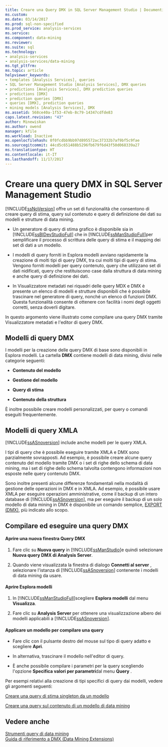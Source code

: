 ```yaml
---
title: Creare una Query DMX in SQL Server Management Studio | Documenti Microsoft
ms.custom: 
ms.date: 03/14/2017
ms.prod: sql-non-specified
ms.prod_service: analysis-services
ms.service: 
ms.component: data-mining
ms.reviewer: 
ms.suite: sql
ms.technology:
- analysis-services
- analysis-services/data-mining
ms.tgt_pltfrm: 
ms.topic: article
helpviewer_keywords:
- templates [Analysis Services], queries
- SQL Server Management Studio [Analysis Services], DMX queries
- predictions [Analysis Services], DMX prediction queries
- predictions [DMX]
- prediction queries [DMX]
- queries [DMX], prediction queries
- mining models [Analysis Services], DMX
ms.assetid: 568ce40a-1f53-47eb-8c79-14347cdfde83
caps.latest.revision: "43"
author: Minewiskan
ms.author: owend
manager: kfile
ms.workload: Inactive
ms.openlocfilehash: 0f0fcdbb9bb97d895572ac37332b7af9bf5c9fae
ms.sourcegitcommit: 44cd5c651488b5296fb679f6d43f50d068339a27
ms.translationtype: HT
ms.contentlocale: it-IT
ms.lasthandoff: 11/17/2017
---
```

# <a name="create-a-dmx-query-in-sql-server-management-studio"></a>Creare una query DMX in SQL Server Management Studio
  [!INCLUDE[ssNoVersion](../../includes/ssnoversion-md.md)] offre un set di funzionalità che consentono di creare query di stima, query sul contenuto e query di definizione dei dati su modelli e strutture di data mining.  
  
-   Un generatore di query di stima grafico è disponibile sia in [!INCLUDE[ssBIDevStudioFull](../../includes/ssbidevstudiofull-md.md)] che in [!INCLUDE[ssManStudioFull](../../includes/ssmanstudiofull-md.md)]per semplificare il processo di scrittura delle query di stima e il mapping dei set di dati a un modello.  
  
-   I modelli di query forniti in Esplora modelli avviano rapidamente la creazione di molti tipi di query DMX, tra cui molti tipi di query di stima. Vengono forniti modelli per query contenuto, query che utilizzano set di dati nidificati, query che restituiscono case dalla struttura di data mining e anche query di definizione dei dati.  
  
-   In Visualizzatore metadati nei riquadri delle query MDX e DMX è presente un elenco di modelli e strutture disponibili che è possibile trascinare nel generatore di query, nonché un elenco di funzioni DMX. Questa funzionalità consente di ottenere con facilità i nomi degli oggetti corretti, senza doverli digitare.  
  
 In questo argomento viene illustrato come compilare una query DMX tramite Visualizzatore metadati e l'editor di query DMX.  
  
##  <a name="BKMK_Templates"></a> Modelli di query DMX  
 I modelli per la creazione delle query DMX di base sono disponibili in Esplora modelli. La cartella **DMX** contiene modelli di data mining, divisi nelle categorie seguenti:  
  
-   **Contenuto del modello**  
  
-   **Gestione del modello**  
  
-   **Query di stima**  
  
-   **Contenuto della struttura**  
  
 È inoltre possibile creare modelli personalizzati, per query o comandi eseguiti frequentemente.  
  
## <a name="xmla-query-templates"></a>Modelli di query XMLA  
 [!INCLUDE[ssASnoversion](../../includes/ssasnoversion-md.md)] include anche modelli per le query XMLA.  
  
 I tipi di query che è possibile eseguire tramite XMLA e DMX sono parzialmente sovrapposti. Ad esempio, è possibile creare alcune query contenuto del modello tramite DMX o i set di righe dello schema di data mining, ma i set di righe dello schema talvolta contengono informazioni non esposte nelle query contenuto DMX.  
  
 Sono inoltre presenti alcune differenze fondamentali nella modalità di gestione delle operazioni in DMX e in XMLA. Ad esempio, è possibile usare XMLA per eseguire operazioni amministrative, come il backup di un intero database di [!INCLUDE[ssASnoversion](../../includes/ssasnoversion-md.md)], ma per eseguire il backup di un solo modello di data mining in DMX è disponibile un comando semplice, [EXPORT &#40;DMX&#41;](../../dmx/export-dmx.md), più indicato allo scopo.  
  
##  <a name="BKMK_Building_Queries"></a> Compilare ed eseguire una query DMX  
  
#### <a name="open-a-new-dmx-query-window"></a>Aprire una nuova finestra Query DMX  
  
1.  Fare clic su **Nuova query** in [!INCLUDE[ssManStudio](../../includes/ssmanstudio-md.md)]e quindi selezionare **Nuova query DMX di Analysis Server**.  
  
2.  Quando viene visualizzata la finestra di dialogo **Connetti al server** , selezionare l'istanza di [!INCLUDE[ssASnoversion](../../includes/ssasnoversion-md.md)] contenente i modelli di data mining da usare.  
  
#### <a name="open-template-explorer"></a>Aprire Esplora modelli  
  
1.  In [!INCLUDE[ssManStudioFull](../../includes/ssmanstudiofull-md.md)]scegliere **Esplora modelli** dal menu **Visualizza**.  
  
2.  Fare clic su **Analysis Server** per ottenere una visualizzazione albero dei modelli applicabili a [!INCLUDE[ssASnoversion](../../includes/ssasnoversion-md.md)].  
  
#### <a name="apply-a-template-to-build-a-query"></a>Applicare un modello per compilare una query  
  
-   Fare clic con il pulsante destro del mouse sul tipo di query adatto e scegliere **Apri**.  
  
-   In alternativa, trascinare il modello nell'editor di query.  
  
-   È anche possibile compilare i parametri per la query scegliendo l'opzione **Specifica valori per parametri**dal menu **Query** .  
  
 Per esempi relativi alla creazione di tipi specifici di query dai modelli, vedere gli argomenti seguenti:  
  
 [Creare una query di stima singleton da un modello](../../analysis-services/data-mining/create-a-singleton-prediction-query-from-a-template.md)  
  
 [Creare una query sul contenuto di un modello di data mining](../../analysis-services/data-mining/create-a-content-query-on-a-mining-model.md)  
  
## <a name="see-also"></a>Vedere anche  
 [Strumenti query di data mining](../../analysis-services/data-mining/data-mining-query-tools.md)   
 [Guida di riferimento a DMX &#40;Data Mining Extensions&#41;](../../dmx/data-mining-extensions-dmx-reference.md)  
  
  

